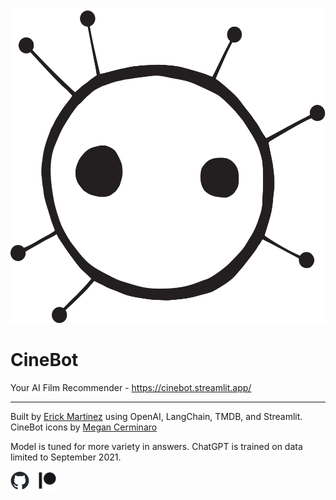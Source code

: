 
![image](https://raw.githubusercontent.com/erickfm/CineBot/main/images/cinebot2_small.png)
# CineBot

Your AI Film Recommender - https://cinebot.streamlit.app/

---

Built by [Erick Martinez](https://github.com/erickfm) using OpenAI, LangChain, TMDB, and Streamlit. CineBot icons by [Megan Cerminaro](https://www.megancerminaro.com/)

Model is tuned for more variety in answers. ChatGPT is trained on data limited to September 2021.

<div><a href="https://github.com/erickfm/CineBot"><img src="https://raw.githubusercontent.com/erickfm/CineBot/main/images/github-mark.png" style="padding-right: 10px;" width="6%" height="6%"></a> 
    <a href="https://www.patreon.com/ErickFMartinez"><img src="https://raw.githubusercontent.com/erickfm/CineBot/main/images/Digital-Patreon-Logo_Black.png" style="padding-right: 10px;" width="6%" height="6%"></a></div>
